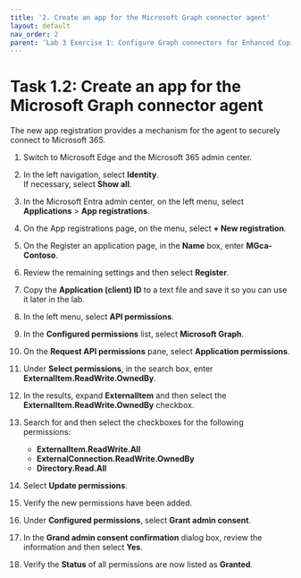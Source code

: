 ```yaml
---
title: '2. Create an app for the Microsoft Graph connector agent'
layout: default
nav_order: 2
parent: 'Lab 3 Exercise 1: Configure Graph connectors for Enhanced Copilot Experience'
---
```


# Task 1.2: Create an app for the Microsoft Graph connector agent

The new app registration provides a mechanism for the agent to securely connect to Microsoft 365.

1. Switch to Microsoft Edge and the Microsoft 365 admin center.

1. In the left navigation, select **Identity**.  
    If necessary, select **Show all**.

1. In the Microsoft Entra admin center, on the left menu, select **Applications** > **App registrations**.

1. On the App registrations page, on the menu, select **+ New registration**.

1. On the Register an application page, in the **Name** box, enter **MGca-Contoso**.

1. Review the remaining settings and then select **Register**.

1. Copy the **Application (client) ID** to a text file and save it so you can use it later in the lab.  

1. In the left menu, select **API permissions**.

1. In the **Configured permissions** list, select **Microsoft Graph**.

1. On the **Request API permissions** pane, select **Application permissions**.

1. Under **Select permissions**, in the search box, enter **ExternalItem.ReadWrite.OwnedBy**.

1. In the results, expand **ExternalItem** and then select the **ExternalItem.ReadWrite.OwnedBy** checkbox.

1. Search for and then select the checkboxes for the following permissions:

    - **ExternalItem.ReadWrite.All**
    - **ExternalConnection.ReadWrite.OwnedBy**
    - **Directory.Read.All**

1. Select **Update permissions**.

1. Verify the new permissions have been added.

1. Under **Configured permissions**, select **Grant admin consent**.

1. In the **Grand admin consent confirmation** dialog box, review the information and then select **Yes**.

1. Verify the **Status** of all permissions are now listed as **Granted**.

